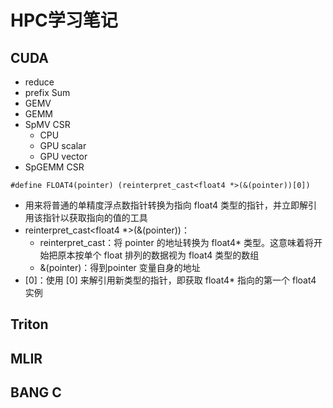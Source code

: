 # HPC学习笔记

## CUDA
- reduce
- prefix Sum
- GEMV
- GEMM
- SpMV CSR
  - CPU
  - GPU scalar
  - GPU vector
- SpGEMM CSR

```
#define FLOAT4(pointer) (reinterpret_cast<float4 *>(&(pointer))[0])
```

- 用来将普通的单精度浮点数指针转换为指向 float4 类型的指针，并立即解引用该指针以获取指向的值的工具
- reinterpret_cast<float4 *>(&(pointer))：
  - reinterpret_cast：将 pointer 的地址转换为 float4* 类型。这意味着将开始把原本按单个 float 排列的数据视为 float4 类型的数组
  - &(pointer)：得到pointer 变量自身的地址
- [0]：使用 [0] 来解引用新类型的指针，即获取 float4* 指向的第一个 float4 实例

## Triton

## MLIR

## BANG C
